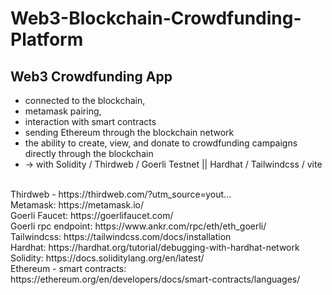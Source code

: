 # Web3-Blockchain-Crowdfunding-Platform

## Web3 Crowdfunding App 
- connected to the blockchain, 
- metamask pairing, 
- interaction with smart contracts
- sending Ethereum through the blockchain network
- the ability to create, view, and donate to crowdfunding campaigns directly through the blockchain
- -> with Solidity / Thirdweb / Goerli Testnet || Hardhat / Tailwindcss / vite

<br>
Thirdweb - https://thirdweb.com/?utm_source=yout... <br>
Metamask: https://metamask.io/  <br>
Goerli Faucet: https://goerlifaucet.com/  <br>
Goerli rpc endpoint: https://www.ankr.com/rpc/eth/eth_goerli/ <br>
Tailwindcss: https://tailwindcss.com/docs/installation <br>
Hardhat: https://hardhat.org/tutorial/debugging-with-hardhat-network <br>
Solidity: https://docs.soliditylang.org/en/latest/ <br>
Ethereum - smart contracts: https://ethereum.org/en/developers/docs/smart-contracts/languages/ <br>


